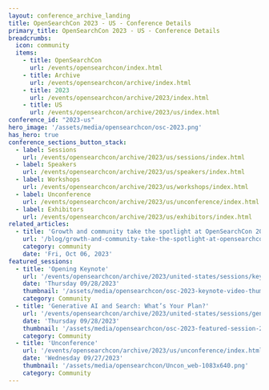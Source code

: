 ```yaml
---
layout: conference_archive_landing
title: OpenSearchCon 2023 - US - Conference Details
primary_title: OpenSearchCon 2023 - US - Conference Details
breadcrumbs:
  icon: community
  items:
    - title: OpenSearchCon
      url: /events/opensearchcon/index.html
    - title: Archive
      url: /events/opensearchcon/archive/index.html
    - title: 2023
      url: /events/opensearchcon/archive/2023/index.html
    - title: US
      url: /events/opensearchcon/archive/2023/us/index.html
conference_id: "2023-us"
hero_image: '/assets/media/opensearchcon/osc-2023.png'
has_hero: true
conference_sections_button_stack:
  - label: Sessions
    url: /events/opensearchcon/archive/2023/us/sessions/index.html
  - label: Speakers
    url: /events/opensearchcon/archive/2023/us/speakers/index.html
  - label: Workshops
    url: /events/opensearchcon/archive/2023/us/workshops/index.html
  - label: Unconference
    url: /events/opensearchcon/archive/2023/us/unconference/index.html
  - label: Exhibitors
    url: /events/opensearchcon/archive/2023/us/exhibitors/index.html
related_articles:
  - title: 'Growth and community take the spotlight at OpenSearchCon 2023'
    url: '/blog/growth-and-community-take-the-spotlight-at-opensearchcon-2023/'
    category: community
    date: 'Fri, Oct 06, 2023'
featured_sessions:
  - title: 'Opening Keynote'
    url: '/events/opensearchcon/archive/2023/united-states/sessions/keynote.html'
    date: 'Thursday 09/28/2023'
    thumbnail: '/assets/media/opensearchcon/osc-2023-keynote-video-thumbnail.png'
    category: Community
  - title: 'Generative AI and Search: What’s Your Plan?'
    url: '/events/opensearchcon/archive/2023/united-states/sessions/generative-ai-and-search-whats-your-plan.html'
    date: 'Thursday 09/28/2023'
    thumbnail: '/assets/media/opensearchcon/osc-2023-featured-session-2-thumbnail.png'
    category: Community
  - title: 'Unconference'
    url: '/events/opensearchcon/archive/2023/us/unconference/index.html'
    date: 'Wednesday 09/27/2023'
    thumbnail: '/assets/media/opensearchcon/Uncon_web-1083x640.png'
    category: Community
---
```

